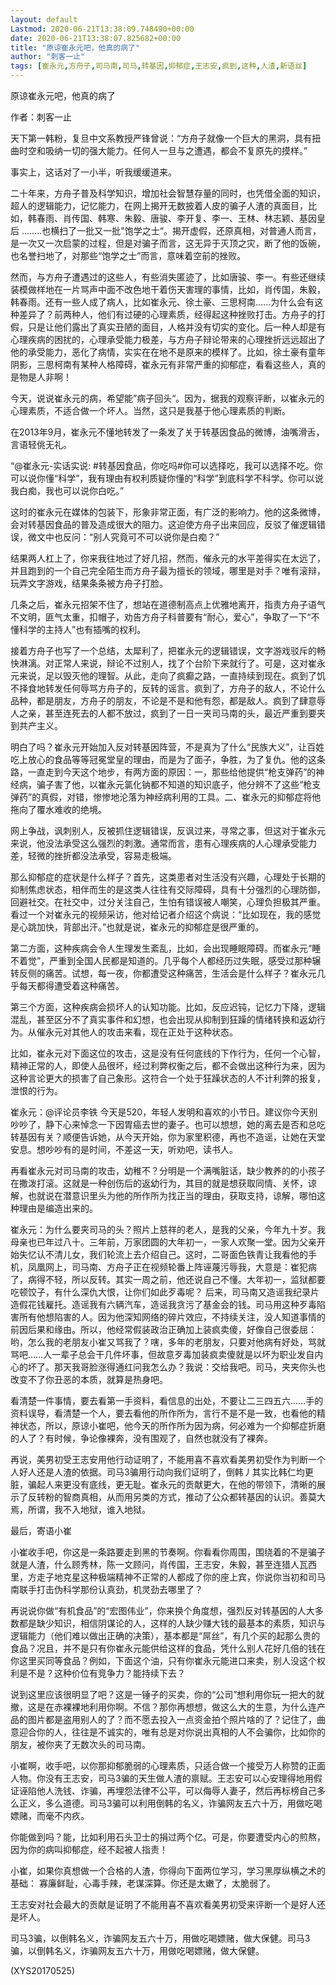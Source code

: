 ```yaml
---
layout: default
Lastmod: 2020-06-21T13:38:09.748490+00:00
date: 2020-06-21T13:38:07.825682+00:00
title: "原谅崔永元吧，他真的病了"
author: "刺客一止"
tags: [崔永元,方舟子,司马南,司马,转基因,抑郁症,王志安,疯到,这种,人渣,新语丝]
---
```


原谅崔永元吧，他真的病了

作者：刺客一止

天下第一韩粉，复旦中文系教授严锋曾说：“方舟子就像一个巨大的黑洞，具有扭曲时空和吸纳一切的强大能力。任何人一旦与之遭遇，都会不复原先的摸样。”

事实上，这话对了一小半，听我缓缓道来。

二十年来，方舟子普及科学知识，增加社会智慧存量的同时，也凭借全面的知识，超人的逻辑能力，记忆能力，在网上揭开无数披着人皮的骗子人渣的真面目，比如，韩春雨、肖传国、韩寒、朱毅、唐骏、李开复、李一、王林、林志颖、基因皇后 ........也横扫了一批又一批"饱学之士“。揭开虚假，还原真相，对普通人而言，是一次又一次启蒙的过程，但是对骗子而言，这无异于灭顶之灾，断了他的饭碗，也名誉扫地了，对那些“饱学之士”而言，意味着空前的挫败。

然而，与方舟子遭遇过的这些人，有些消失匿迹了，比如唐骏、李一。有些还继续装模做样地在一片骂声中面不改色地干着伤天害理的事情，比如，肖传国，朱毅，韩春雨。还有一些人成了病人，比如崔永元、徐土豪、三思柯南......为什么会有这种差异了？前两种人，他们有过硬的心理素质，经得起这种挫败打击。方舟子的打假，只是让他们露出了真实丑陋的面目，人格并没有切实的变化。后一种人却是有心理疾病的困扰的，心理承受能力极差，与方舟子辩论带来的心理挫折远远超出了他的承受能力，恶化了病情，实实在在地不是原来的模样了。比如，徐土豪有童年阴影，三思柯南有某种人格障碍，崔永元有非常严重的抑郁症，看看这些人，真的是物是人非啊！

今天，说说崔永元的病，希望能”病子回头“。因为，据我的观察评断，以崔永元的心理素质，不适合做一个坏人。当然，这只是我基于他心理素质的判断。

在2013年9月，崔永元不懂地转发了一条发了关于转基因食品的微博，油嘴滑舌，言语轻佻无礼。

“@崔永元-实话实说: #转基因食品，你吃吗#你可以选择吃，我可以选择不吃。你可以说你懂“科学”，我有理由有权利质疑你懂的“科学”到底科学不科学。你可以说我白痴，我也可以说你白吃。”

这时的崔永元在媒体的包装下，形象非常正面，有广泛的影响力。他的这条微博，会对转基因食品的普及造成很大的阻力。这迫使方舟子出来回应，反驳了催逻辑错误，微文中也反问：“别人究竟可不可以说你是白痴？”

结果两人杠上了，你来我往地过了好几招，然而，催永元的水平差得实在太远了，并且跑到的一个自己完全陌生而方舟子最为擅长的领域，哪里是对手？唯有滚辩，玩弄文字游戏，结果条条被方舟子打脸。

几条之后，崔永元招架不住了，想站在道德制高点上优雅地离开，指责方舟子语气不文明，匪气太重，扣帽子，劝告方舟子科普要有“耐心，爱心”，争取了一下“不懂科学的主持人”也有插嘴的权利。

接着方舟子也写了一个总结，太犀利了，把崔永元的逻辑错误，文字游戏驳斥的畅快淋漓。对正常人来说，辩论不过别人，找了个台阶下来就行了。可是，这对崔永元来说，足以毁灭他的理智。从此，走向了疯癫之路，一直持续到现在。疯到了饥不择食地转发任何辱骂方舟子的，反转的谣言。疯到了，方舟子的敌人，不论什么品种，都是朋友，方舟子的朋友，不论是不是和他有怨，都是敌人。疯到了肆意辱人之亲，甚至连死去的人都不放过，疯到了一日一夹司马南的头，最近严重到要夹到共产主义。

明白了吗？崔永元开始加入反对转基因阵营，不是真为了什么“民族大义”，让百姓吃上放心的食品等等冠冕堂皇的理由，而是为了面子，争胜，为了复仇。他的这条路，一直走到今天这个地步，有两方面的原因：一，那些给他提供“枪支弹药”的神经病，骗子害了他，以崔永元氯化钠都不知道的知识底子，他分辨不了这些“枪支弹药”的真假，对错，惨惨地沦落为神经病利用的工具。二、崔永元的抑郁症将他拖向了覆水难收的绝境。

网上争战，讽刺别人，反被抓住逻辑错误，反讽过来，寻常之事，但这对于崔永元来说，他没法承受这么强烈的刺激。通常而言，患有心理疾病的人心理承受能力差，轻微的挫折都没法承受，容易走极端。

那么抑郁症的症状是什么样子？首先，这类患者对生活没有兴趣，心理处于长期的抑制焦虑状态，相伴而生的是这类人往往有交际障碍，具有十分强烈的心理防御，回避社交。在社交中，过分关注自己，生怕有错误被人嘲笑，心理负担极其严重。看过一个对崔永元的视频采访，他对给记者介绍这个病说：“比如现在，我的感觉是心跳加快，背部出汗。”也就是说，崔永元的抑郁症是很严重的。

第二方面，这种疾病会令人生理发生紊乱，比如，会出现睡眠障碍。而崔永元“睡不着觉”，严重到全国人民都是知道的。几乎每个人都经历过失眠，感受过那种辗转反侧的痛苦。试想，每一夜，你都遭受这种痛苦，生活会是什么样子？崔永元几乎每天都得遭受着这种痛苦。

第三个方面，这种疾病会损坏人的认知功能。比如，反应迟钝，记忆力下降，逻辑混乱，甚至区分不了真实事件和幻想，也会出现从抑制到狂躁的情绪转换和返幼行为。从催永元对其他人的攻击来看，现在正处于这种状态。

比如，崔永元对下面这位的攻击，这是没有任何底线的下作行为，任何一个心智，精神正常的人，即使人品很坏，经过利弊权衡之后，都不会做出这种行为来，因为这种言论更大的损害了自己象形。这符合一个处于狂躁状态的人不计利弊的报复，泄恨的行为。

崔永元：@评论员李铁 今天是520，年轻人发明和喜欢的小节日。建议你今天别吵吵了，静下心来悼念一下因胃癌去世的妻子。也可以想想，她的离去是否和总吃转基因有关？顺便告诉她，从今天开始，你为家里积德，再也不造谣，让她在天堂安息。想吵吵有的是时间，不差这一天，听劝吧，读书人。

再看崔永元对司马南的攻击，幼稚不？分明是一个满嘴脏话，缺少教养的的小孩子在撒泼打滚。这就是一种创伤后的返幼行为，其目的就是想获取同情、关怀，谅解，也就说在潜意识里头为他的所作所为找正当的理由，获取支持，谅解，哪怕这种理由是编造出来的。

崔永元：为什么要夹司马的头？照片上慈祥的老人，是我的父亲，今年九十岁。我母亲也已年过八十。三年前，万家团圆的大年初一，一家人欢聚一堂。因为父亲开始失忆认不清儿女，我们轮流上去介绍自己。这时，二哥面色铁青让我看他的手机，凤凰网上，司马南、方舟子正在视频轮番上阵诬蔑污辱我，大意是：崔犯病了，病得不轻，所以反转。其实一周之前，他还说自己不懂。大年初一，监狱都要吃顿饺子，有什么深仇大恨，让你们如此歹毒呢？ 后来，司马南又造谣我纪录片造假花钱雇托。造谣我有六辆汽车，造谣我贪污了基金会的钱。司马用这种歹毒陷害所有他想陷害的人。因为他深知网络的碎片效应，不持续关注，没人知道事情的前因后果和缘由。所以，他经常假装政治正确加上装疯卖傻，好像自己很委屈：哟，怎么我的老朋友小崔又骂我了？嗐，多年的老朋友，只要对他病有好处，骂就骂吧……人一辈子总会干几件坏事，但故意歹毒加装疯卖傻就是以坏为职业发自内心的坏了。那天我哥脸涨得通红问我怎么办？我说：交给我吧。司马，夹夹你头也改变不了你丑恶的本质，就算是热身吧。

看清楚一件事情，要去看第一手资料，看信息的出处，不要让二三四五六……手的资料误导，看清楚一个人，要去看他的所作所为，言行不是不是一致，也看他的精神状态，所以，原谅小崔吧，他今天的所作所为因为病，何必难为一个抑郁症折磨的人了？有时候，争论像裸奔，没有围观了，自然也就没有了裸奔。

再说，美男初受王志安用他行动证明了，不能用喜不喜欢看美男初受作为判断一个人好人还是人渣的依据。司马3骗用行动向我们证明了，倒韩丿其实比韩仁均更脏，骗起人来更没有底线，更无耻。崔永元的贡献更大，在他的带领下，清晰的展示了反转粉的智商真相，从而用另类的方式，推动了公众都转基因的认识。善莫大焉，所谓，我不入地狱，谁入地狱。

最后，寄语小崔

小崔收手吧，你这是一条路要走到黑的节奏啊。你看看你周围，围绕着的不是骗子就是人渣，什么顾秀林，陈一文顾问，肖传国，王志安，朱毅，甚至连猎人瓦西里，方走子地克星这种极端精神不正常的人都成了你的座上宾，你说你当初和司马南联手打击伪科学那份认真劲，机灵劲去哪里了？

再说说你做“有机食品”的“宏图伟业”，你来换个角度想，强烈反对转基因的人大多数都是缺少知识，相信阴谋论的人，这样的人缺少赚大钱的最基本的素质，知识与逻辑能力（他们难以做出正确的决策），基本都是“屌丝”，有几个买的起那么贵的食品？况且，并不是只有你崔永元能供给这样的食品，凭什么别人花好几倍的钱在你这里买同等食品？例如，下面这个油，只有你崔永元能进口来卖，别人没这个权利是不是？这种价位有竞争力？能持续下去？

说到这里应该很明显了吧？这是一锤子的买卖，你的“公司”想利用你玩一把大的就撤，这是在赤裸裸地利用你啊。不信？那你再想想，做这么大的生意，为什么连产品的图片都是盗用别人的了？而不愿去投入一点资金拍个照片啥的了？记住了，曲意迎合你的人，往往是不诚实的，唯有总是对你说出真相的人不会骗你，比如你的朋友，被你夹了无数次头的司马南。

小崔啊，收手吧，以你那抑郁脆弱的心理素质，只适合做一个接受万人称赞的正面人物。你没有王志安，司马3骗的天生做人渣的禀赋。王志安可以心安理得地用假证诬陷他人洗钱、诈骗，再埋怨法律不公平，可以侮辱人妻子，然后再标榜自己多么正义，多么道德。司马3骗可以利用倒韩的名义，诈骗网友五六十万，用做吃喝嫖赌，而毫不内疚。

你能做到吗？能，比如利用石头卫士的捐过两个亿。可是，你要遭受内心的煎熬，因为你的病叫抑郁症，经不起被人指责！

小崔，如果你真想做一个合格的人渣，你得向下面两位学习，学习黑厚纵横之术的基础： 寡廉鲜耻，心毒手辣，老谋深算。你还是太嫩了，太脆弱了。

王志安对社会最大的贡献是证明了不能用喜不喜欢看美男初受来评断一个是好人还是坏人。

司马3骗，以倒韩名义，诈骗网友五六十万，用做吃喝嫖赌，做大保健。司马3骗，以倒韩名义，诈骗网友五六十万，用做吃喝嫖赌，做大保健。

(XYS20170525)

